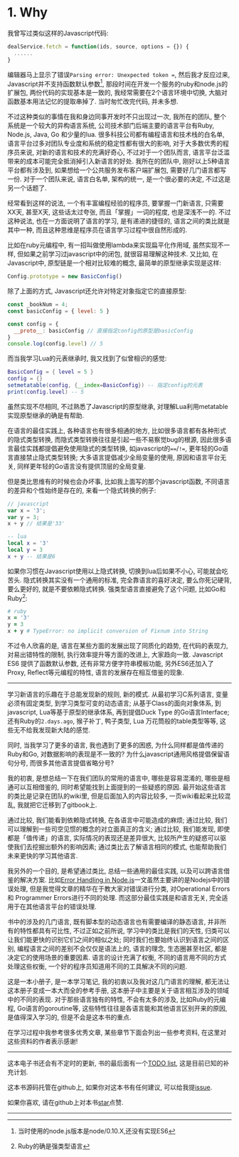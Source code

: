 # 1. Why

我曾写过类似这样的Javascript代码:

```javascript
dealService.fetch = function(ids, source, options = {}) {
  ......
}
```

编辑器马上显示了错误`Parsing error: Unexpected token =`, 然后我才反应过来, Javascript并不支持函数默认参数[^注1], 那段时间在开发一个服务的ruby和node.js的扩展包, 两份代码的实现基本是一致的, 我经常需要在2个语言环境中切换, 大脑对函数基本用法记忆的提取串掉了. 当时匆忙改完代码, 并未多想.

不过这种类似的事情在我和身边同事开发时不只出现过一次, 我所在的团队, 整个系统是一个较大的异构语言系统, 公司技术部门后端主要的语言平台有Ruby, Node.js, Java, Go 和少量的lua. 很多科技公司都有编程语言和技术栈的白名单, 语言平台过多对团队专业度和系统的稳定性都有很大的影响, 对于大多数优秀的程序员来说, 对新的语言和技术的充满好奇心, 不过对于一个团队而言, 语言平台泛滥带来的成本可能完全抵消掉引入新语言的好处. 我所在的团队中, 刚好以上5种语言平台都有涉及到, 如果想给一个公共服务发布客户端扩展包, 需要好几门语言都写一份. 对于一个团队来说, 语言白名单, 架构的统一, 是一个很必要的决定, 不过这是另一个话题了.

经常看到这样的说法, 一个有丰富编程经验的程序员, 要掌握一门新语言, 只需要XX天, 甚至X天, 这些话太过夸张, 而且「掌握」一词的程度, 也是深浅不一的. 不过这种说法, 也在一方面说明了语言的学习, 是有递进的捷径的, 语言之间的类比就是其中一种, 而且这种思维是程序员在语言学习过程中很自然形成的.

比如在ruby元编程中, 有一招叫做使用lambda来实现扁平化作用域, 虽然实现不一样, 但如果之前学习过javascript中的闭包, 就很容易理解这种技术. 又比如, 在Javascript中, 原型链是一个相对比较难的概念, 最简单的原型继承实现是这样:

```javascript
Config.prototype = new BasicConfig()
```

除了上面的方式, Javascript还允许对特定对象指定它的直接原型:

```javascript
const _bookNum = 4;
const basicConfig = { level: 5 }

const config = {
  __proto__: basicConfig // 直接指定config的原型是basicConfig
}
console.log(config.level) // 5
```

而当我学习Lua的元表继承时, 我又找到了似曾相识的感觉:

```lua
BasicConfig = { level = 5 }
config = {}
setmetatable(config, {__index=BasicConfig}) -- 指定config的元表
print(config.level) -- 5
```

虽然实现不尽相同, 不过熟悉了Javascript的原型继承, 对理解Lua利用metatable实现原型继承的确是有帮助.

在语言的最佳实践上, 各种语言也有很多相通的地方, 比如很多语言都有各种形式的隐式类型转换, 而隐式类型转换往往是引起一些不易察觉bug的根源, 因此很多语言最佳实践都提倡避免使用隐式的类型转换, 如javascript的`==`/`!=`, 更年轻的Go语言直接禁止隐式类型转换; 大多语言提倡减少全局变量的使用, 原因和语言平台无关, 同样更年轻的Go语言没有提供顶层的全局变量.

但是类比思维有的时候也会办坏事, 比如我上面写的那个javascript函数, 不同语言的差异和个性始终是存在的, 来看一个隐式转换的例子:

```javascript
// javascript
var x = '3';
var y = 3;
x + y // 结果是'33'
```

```lua
-- lua
local x = '3'
local y = 3
x + y -- 结果是6
```

如果你习惯在Javascript使用以上隐式转换, 切换到lua后如果不小心, 可能就会吃苦头. 隐式转换其实没有一个通用的标准, 完全靠语言的喜好决定, 要么你死记硬背, 要么更好的, 就是不要依赖隐式转换. 强类型语言直接避免了这个问题, 比如Go和Ruby[^注2]:

```ruby
# ruby
x = '3'
y = 3
x + y # TypeError: no implicit conversion of Fixnum into String
```

不过令人欣喜的是, 语言在某些方面的发展出现了同质化的趋势, 在代码的表现力, 对易出错特性的限制, 执行效率提升等方面的改进上, 大家趋向一致. Javascript ES6 提供了函数默认参数, 还有非常方便字符串模板功能, 另外ES6还加入了Proxy, Reflect等元编程的特性, 语言的发展存在相互借鉴的现象.

---

学习新语言的乐趣在于总能发现新的规则, 新的模式. 从最初学习C系列语言, 变量必须有固定类型, 到学习类型可变的动态语言; 从基于Class的面向对象体系, 到javascript, Lua等基于原型的继承体系, 再到提倡Duck Type 的Go语言Interface;  还有Ruby的`2.days.ago`, 猴子补丁, 鸭子类型, Lua 万花筒般的table类型等等, 这些无不给我发现新大陆的感觉.

同时, 当我学习了更多的语言, 我也遇到了更多的困惑, 为什么同样都是值传递的Ruby和Go, 对数据影响的表现是不一致的? 为什么javascript通用风格提倡保留语句分号, 而很多其他语言提倡省略分号?

我的初衷, 是想总结一下在我们团队的常用的语言中, 哪些是容易混淆的, 哪些是相通可以互相借鉴的, 同时希望能找到上面提到的一些疑惑的原因. 最开始这些语言的类比是记录在团队的wiki里, 但是后面加入的内容比较多, 一页wiki看起来比较混乱, 我就把它迁移到了gitbook上.

通过比较, 我们能看到依赖隐式转换, 在各语言中可能造成的麻烦; 通过比较, 我们可以理解到一些司空见惯的概念的对立面真正的含义; 通过比较, 我们能发现, 即使都是「值传递」的语言, 实际情况的表现还是差异很大, 比较所产生的疑惑可以驱使我们去挖掘出额外的影响因素; 通过类比去了解语言相同的模式, 也能帮助我们未来更快的学习其他语言.

我另外的一个目的, 是希望通过类比, 总结一些通用的最佳实践, 以及可以跨语言借鉴的解决方案. 比如[Error Handling in Node.js](https://www.joyent.com/developers/node/design/errors)一文虽然主要讲的是Nodejs中的错误处理, 但是我觉得文章的精华在于教大家对错误进行分类, 对Operational Errors 和 Programmer Errors进行不同的处理. 而这部分最佳实践是和语言无关, 完全适用于在其他语言平台的错误处理.

书中的涉及的几门语言, 既有脚本型的动态语言也有需要编译的静态语言, 并非所有的特性都具有可比性, 不过正如之前所说, 学习中的类比是我们的天性, 归类可以让我们能更快的识别它们之间的相似之处; 同时我们也要始终认识到语言之间的区别, 编程语言之间的差别不会仅仅是语法上的, 语言的理念, 生态圈甚至社区, 都是决定它的使用场景的重要因素. 语言的设计充满了权衡, 不同的语言用不同的方式处理这些权衡, 一个好的程序员知道用不同的工具解决不同的问题.

这是一本小册子, 是一本学习笔记, 我的初衷以及我对这几门语言的理解, 都无法让这本册子变成一本大而全的参考手册, 这本册子中主要是关于语言相互涉及的领域中的不同的表现. 对于那些语言独有的特性, 不会有太多的涉及, 比如Ruby的元编程, Go语言的goroutine等, 这些特性往往是各语言能和其他语言区别开来的原因, 是值得深入学习的, 但是不会是这本书的重点.

在学习过程中我参考很多优秀文章, 某些章节下面会列出一些参考资料, 在这里对这些资料的作者表示感谢!

---

这本电子书还会有不定时的更新, 书的最后面有一个[TODO list](/chapter10/), 这是目前已知的补充计划.

这本书源码托管在github上, 如果你对这本书有任何建议, 可以给我提[issue](https://github.com/zhongfox/language-moments/issues).

如果你喜欢, 请在github上对本书[star](https://github.com/zhongfox/language-moments)点赞.

---

[^注1]: 当时使用的node.js版本是node/0.10.X,还没有实现ES6
[^注2]: Ruby的确是强类型语言
